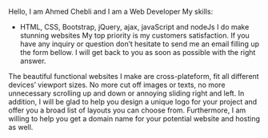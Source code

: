 Hello, 
I am Ahmed Chebli and I am a Web Developer
My skills:
  - HTML, CSS, Bootstrap, jQuery, ajax, javaScript and nodeJs
I do make stunning websites
My top priority is my customers satisfaction. If you have any inquiry or question don’t hesitate to send me an email filling up the form bellow. I will get back to you as soon as possible with the right answer.

The beautiful functional websites I make are cross-plateform, fit all different devices’ viewport sizes. No more cut off images or texts, no more unnecessary scrolling up and down or annoying sliding right and left. In addition, I will be glad to help you design a unique logo for your project and offer you a broad list of layouts you can choose from.  Furthermore, I am willing to help you get a domain name for your potential website and hosting as well.